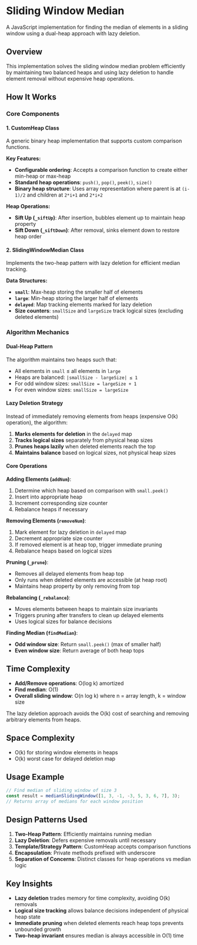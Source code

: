 # Sliding Window Median

A JavaScript implementation for finding the median of elements in a sliding window using a dual-heap approach with lazy deletion.

## Overview

This implementation solves the sliding window median problem efficiently by maintaining two balanced heaps and using lazy deletion to handle element removal without expensive heap operations.

## How It Works

### Core Components

#### 1. CustomHeap Class

A generic binary heap implementation that supports custom comparison functions.

**Key Features:**

- **Configurable ordering**: Accepts a comparison function to create either min-heap or max-heap
- **Standard heap operations**: `push()`, `pop()`, `peek()`, `size()`
- **Binary heap structure**: Uses array representation where parent is at `(i-1)/2` and children at `2*i+1` and `2*i+2`

**Heap Operations:**

- **Sift Up (`_siftUp`)**: After insertion, bubbles element up to maintain heap property
- **Sift Down (`_siftDown`)**: After removal, sinks element down to restore heap order

#### 2. SlidingWindowMedian Class

Implements the two-heap pattern with lazy deletion for efficient median tracking.

**Data Structures:**

- **`small`**: Max-heap storing the smaller half of elements
- **`large`**: Min-heap storing the larger half of elements
- **`delayed`**: Map tracking elements marked for lazy deletion
- **Size counters**: `smallSize` and `largeSize` track logical sizes (excluding deleted elements)

### Algorithm Mechanics

#### Dual-Heap Pattern

The algorithm maintains two heaps such that:

- All elements in `small` ≤ all elements in `large`
- Heaps are balanced: `|smallSize - largeSize| ≤ 1`
- For odd window sizes: `smallSize = largeSize + 1`
- For even window sizes: `smallSize = largeSize`

#### Lazy Deletion Strategy

Instead of immediately removing elements from heaps (expensive O(k) operation), the algorithm:

1. **Marks elements for deletion** in the `delayed` map
2. **Tracks logical sizes** separately from physical heap sizes
3. **Prunes heaps lazily** when deleted elements reach the top
4. **Maintains balance** based on logical sizes, not physical heap sizes

#### Core Operations

**Adding Elements (`addNum`)**:

1. Determine which heap based on comparison with `small.peek()`
2. Insert into appropriate heap
3. Increment corresponding size counter
4. Rebalance heaps if necessary

**Removing Elements (`removeNum`)**:

1. Mark element for lazy deletion in `delayed` map
2. Decrement appropriate size counter
3. If removed element is at heap top, trigger immediate pruning
4. Rebalance heaps based on logical sizes

**Pruning (`_prune`)**:

- Removes all delayed elements from heap top
- Only runs when deleted elements are accessible (at heap root)
- Maintains heap property by only removing from top

**Rebalancing (`_rebalance`)**:

- Moves elements between heaps to maintain size invariants
- Triggers pruning after transfers to clean up delayed elements
- Uses logical sizes for balance decisions

**Finding Median (`findMedian`)**:

- **Odd window size**: Return `small.peek()` (max of smaller half)
- **Even window size**: Return average of both heap tops

## Time Complexity

- **Add/Remove operations**: O(log k) amortized
- **Find median**: O(1)
- **Overall sliding window**: O(n log k) where n = array length, k = window size

The lazy deletion approach avoids the O(k) cost of searching and removing arbitrary elements from heaps.

## Space Complexity

- O(k) for storing window elements in heaps
- O(k) worst case for delayed deletion map

## Usage Example

```javascript
// Find median of sliding window of size 3
const result = medianSlidingWindow([1, 3, -1, -3, 5, 3, 6, 7], 3);
// Returns array of medians for each window position
```

## Design Patterns Used

1. **Two-Heap Pattern**: Efficiently maintains running median
2. **Lazy Deletion**: Defers expensive removals until necessary
3. **Template/Strategy Pattern**: CustomHeap accepts comparison functions
4. **Encapsulation**: Private methods prefixed with underscore
5. **Separation of Concerns**: Distinct classes for heap operations vs median logic

## Key Insights

- **Lazy deletion** trades memory for time complexity, avoiding O(k) removals
- **Logical size tracking** allows balance decisions independent of physical heap state
- **Immediate pruning** when deleted elements reach heap tops prevents unbounded growth
- **Two-heap invariant** ensures median is always accessible in O(1) time
